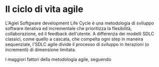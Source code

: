 # Il ciclo di vita agile

<!-- https://www.geeksforgeeks.org/software-engineering-agile-software-development/ -->

L'Agiel Softgware development Life Cycle è una metodologia di sviluppo software iterativa ed incrementale che prioritizza la flesibilità, collaborazione, ed il feedback dell'utente. A differenza dei modelli SDLC classici, come quello a cascata, che compelta ogni step in maneira sequenziale, l'SDLC agile divide il processo di sviluppo in iterazioni (o incrementi) di dimensione limitata.

I maggiori fattori della metodologia agile, seguendo 